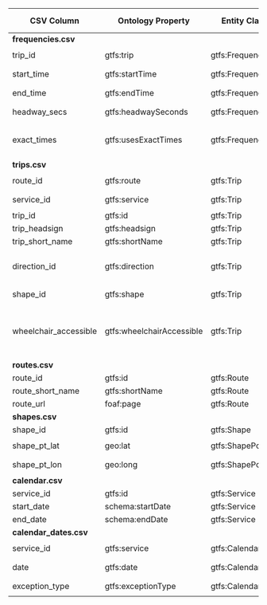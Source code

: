 | CSV Column           | Ontology Property | Entity Class | Rel. Entity Class | Subject Generation    | Join Condition | Datatype | Function Name | Function Output |
| --- | --- | --- | --- | --- | --- | --- | --- | --- |
| **frequencies.csv** |  |  |  |  |  |  |  |  |
| trip_id | gtfs:trip | gtfs:Frequency | gtfs:Trip | `http://transport.linkeddata.es/resource/Frequency/{trip_id}-{start_time}` | `frequencies.trip_id = trips.trip_id` |  |  |  |
| start_time | gtfs:startTime | gtfs:Frequency |  | `http://transport.linkeddata.es/resource/Frequency/{trip_id}-{start_time}` |  | xsd:time |  |  |
| end_time | gtfs:endTime | gtfs:Frequency |  | `http://transport.linkeddata.es/resource/Frequency/{trip_id}-{start_time}` |  | xsd:time |  |  |
| headway_secs | gtfs:headwaySeconds | gtfs:Frequency |  | `http://transport.linkeddata.es/resource/Frequency/{trip_id}-{start_time}` |  | xsd:positiveInteger |  |  |
| exact_times | gtfs:usesExactTimes | gtfs:Frequency | skos:Concept | `http://transport.linkeddata.es/resource/Frequency/{trip_id}-{start_time}` |  |  | `map_exact_times` | `http://transport.linkeddata.es/kos/exact-times/frequency` or `http://transport.linkeddata.es/kos/exact-times/schedule` |
| **trips.csv** |  |  |  |  |  |  |  |  |
| route_id | gtfs:route | gtfs:Trip | gtfs:Route | `http://transport.linkeddata.es/resource/Trip/{trip_id}` | `trips.route_id = routes.route_id` |  |  |  |
| service_id | gtfs:service | gtfs:Trip | gtfs:Service | `http://transport.linkeddata.es/resource/Trip/{trip_id}` | `trips.service_id = calendar.service_id` |  |  |  |
| trip_id | gtfs:id | gtfs:Trip |  | `http://transport.linkeddata.es/resource/Trip/{trip_id}` |  | xsd:string |  |  |
| trip_headsign | gtfs:headsign | gtfs:Trip |  | `http://transport.linkeddata.es/resource/Trip/{trip_id}` |  | xsd:string |  |  |
| trip_short_name | gtfs:shortName | gtfs:Trip |  | `http://transport.linkeddata.es/resource/Trip/{trip_id}` |  | xsd:string |  |  |
| direction_id | gtfs:direction | gtfs:Trip | skos:Concept | `http://transport.linkeddata.es/resource/Trip/{trip_id}` |  |  | `map_direction` | `http://transport.linkeddata.es/kos/direction/one-direction` or `http://transport.linkeddata.es/kos/direction/opposite-direction` |
| shape_id | gtfs:shape | gtfs:Trip | gtfs:Shape | `http://transport.linkeddata.es/resource/Trip/{trip_id}` | `trips.shape_id = shapes.shape_id` |  |  |  |
| wheelchair_accessible | gtfs:wheelchairAccessible | gtfs:Trip | skos:Concept | `http://transport.linkeddata.es/resource/Trip/{trip_id}` |  |  | `map_wheelchair_accessible` | `http://transport.linkeddata.es/kos/wheelchair-accesible/no-information`, `http://transport.linkeddata.es/kos/wheelchair-accesible/accesible`, or `http://transport.linkeddata.es/kos/wheelchair-accesible/inaccesible` |
| **routes.csv** |  |  |  |  |  |  |  |  |
| route_id | gtfs:id | gtfs:Route |  | `http://transport.linkeddata.es/resource/Route/{route_id}` |  | xsd:string |  |  |
| route_short_name | gtfs:shortName | gtfs:Route |  | `http://transport.linkeddata.es/resource/Route/{route_id}` |  | xsd:string |  |  |
| route_url | foaf:page | gtfs:Route |  | `http://transport.linkeddata.es/resource/Route/{route_id}` |  | xsd:anyURI |  |  |
| **shapes.csv** |  |  |  |  |  |  |  |  |
| shape_id | gtfs:id | gtfs:Shape |  | `http://transport.linkeddata.es/resource/Shape/{shape_id}` |  | xsd:string |  |  |
| shape_pt_lat | geo:lat | gtfs:ShapePoint |  | `http://transport.linkeddata.es/resource/ShapePoint/{shape_id}-{shape_pt_sequence}` |  | xsd:decimal |  |  |
| shape_pt_lon | geo:long | gtfs:ShapePoint |  | `http://transport.linkeddata.es/resource/ShapePoint/{shape_id}-{shape_pt_sequence}` |  | xsd:decimal |  |  |
| **calendar.csv** |  |  |  |  |  |  |  |  |
| service_id | gtfs:id | gtfs:Service |  | `http://transport.linkeddata.es/resource/Service/{service_id}` |  | xsd:string |  |  |
| start_date | schema:startDate | gtfs:Service |  | `http://transport.linkeddata.es/resource/Service/{service_id}` |  | xsd:date |  |  |
| end_date | schema:endDate | gtfs:Service |  | `http://transport.linkeddata.es/resource/Service/{service_id}` |  | xsd:date |  |  |
| **calendar_dates.csv** |  |  |  |  |  |  |  |  |
| service_id | gtfs:service | gtfs:CalendarDate | gtfs:Service | `http://transport.linkeddata.es/resource/CalendarDate/{service_id}-{date}` | `calendar_dates.service_id = calendar.service_id` |  |  |  |
| date | gtfs:date | gtfs:CalendarDate |  | `http://transport.linkeddata.es/resource/CalendarDate/{service_id}-{date}` |  | xsd:date |  |  |
| exception_type | gtfs:exceptionType | gtfs:CalendarDate |  | `http://transport.linkeddata.es/resource/CalendarDate/{service_id}-{date}` |  | xsd:integer |  |  |
